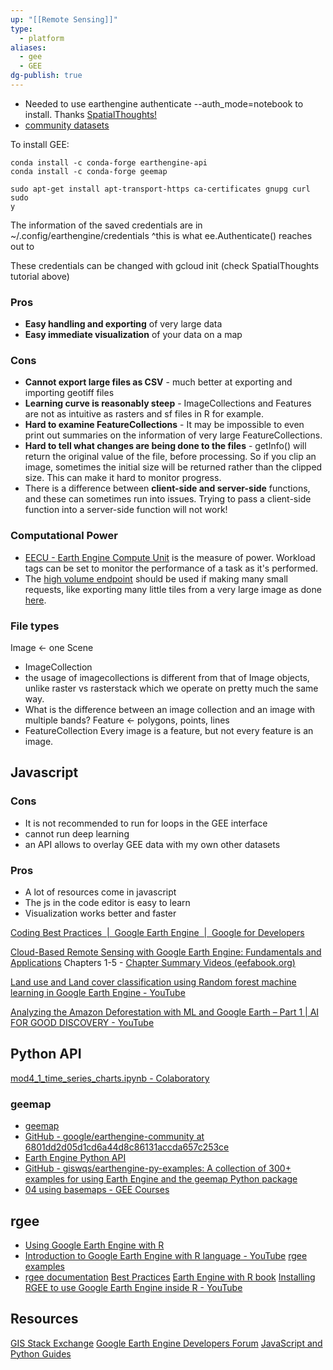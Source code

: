 ```yaml
---
up: "[[Remote Sensing]]"
type:
  - platform
aliases:
  - gee
  - GEE
dg-publish: true
---
```

- Needed to use earthengine authenticate --auth_mode=notebook to install. Thanks [SpatialThoughts!](https://courses.spatialthoughts.com/install-gee-python-api.html)
- [community datasets](https://github.com/samapriya/awesome-gee-community-datasets)

To install GEE:
```
conda install -c conda-forge earthengine-api
conda install -c conda-forge geemap

sudo apt-get install apt-transport-https ca-certificates gnupg curl sudo
y
```

The information of the saved credentials are in
~/.config/earthengine/credentials
^this is what ee.Authenticate() reaches out to

These credentials can be changed with gcloud init (check SpatialThoughts tutorial above)

### Pros
- **Easy handling and exporting** of very large data
- **Easy immediate visualization** of your data on a map
### Cons
- **Cannot export large files as CSV** - much better at exporting and importing geotiff files
- **Learning curve is reasonably steep** - ImageCollections and Features are not as intuitive as rasters and sf files in R for example.
- **Hard to examine FeatureCollections** - It may be impossible to even print out summaries on the information of very large FeatureCollections.
- **Hard to tell what changes are being done to the files** - getInfo() will return the original value of the file, before processing. So if you clip an image, sometimes the initial size will be returned rather than the clipped size. This can make it hard to monitor progress.
- There is a difference between **client-side and server-side** functions, and these can sometimes run into issues. Trying to pass a client-side function into a server-side function will not work!

### Computational Power
- [EECU - Earth Engine Compute Unit](https://developers.google.com/earth-engine/cloud/api_monitoring#:~:text=An%20EECU%20is%20an%20Earth,online%20%2C%20batch%20%2C%20highvolume%20%5D.) is the measure of power. Workload tags can be set to monitor the performance of a task as it's performed.
- The [high volume endpoint](https://developers.google.com/earth-engine/cloud/highvolume) should be used if making many small requests, like exporting many little tiles from a very large image as done [here](https://gorelick.medium.com/fast-er-downloads-a2abd512aa26).

### File types

Image <- one Scene
- ImageCollection
- the usage of imagecollections is different from that of Image objects, unlike raster vs rasterstack which we operate on pretty much the same way.
- What is the difference between an image collection and an image with multiple bands?
Feature <- polygons, points, lines
- FeatureCollection
Every image is a feature, but not every feature is an image.

## Javascript
### Cons
- It is not recommended to run for loops in the GEE interface
- cannot run deep learning
- an API allows to overlay GEE data with my own other datasets
### Pros
- A lot of resources come in javascript
- The js in the code editor is easy to learn
- Visualization works better and faster


[Coding Best Practices  |  Google Earth Engine  |  Google for Developers](https://developers.google.com/earth-engine/guides/best_practices)

[Cloud-Based Remote Sensing with Google Earth Engine: Fundamentals and Applications](https://www.eefabook.org/go-to-the-book.html) Chapters 1-5
	- [​Chapter Summary Videos (eefabook.org)](https://www.eefabook.org/videos.html)

[Land use and Land cover classification using Random forest machine learning in Google Earth Engine - YouTube](https://www.youtube.com/watch?v=Z-DPRCWWaqg)

[Analyzing the Amazon Deforestation with ML and Google Earth – Part 1 | AI FOR GOOD DISCOVERY - YouTube](https://www.youtube.com/watch?v=C4IU21rjO3k)

## Python API
[mod4\_1\_time\_series\_charts.ipynb - Colaboratory](https://colab.research.google.com/github/worldbank/OpenNightLights/blob/master/onl/tutorials/mod4_1_time_series_charts.ipynb#scrollTo=dBUTbuWMH7I6)
### geemap
- [geemap](https://geemap.org/)
- [GitHub - google/earthengine-community at 6801dd2d05d1cd6a44d8c86131accda657c253ce](https://github.com/google/earthengine-community/tree/6801dd2d05d1cd6a44d8c86131accda657c253ce)
- [Earth Engine Python API](https://developers.google.com/earth-engine/tutorials/community/intro-to-python-api)
- [GitHub - giswqs/earthengine-py-examples: A collection of 300+ examples for using Earth Engine and the geemap Python package](https://github.com/giswqs/earthengine-py-examples/tree/master)
- [04 using basemaps - GEE Courses](https://courses.geemap.org/geemap_intro/04_using_basemaps/#introduction)
## rgee
- [Using Google Earth Engine with R](https://www.css.cornell.edu/faculty/dgr2/_static/files/R_html/ex_rgee.html)
- [Introduction to Google Earth Engine with R language - YouTube](https://www.youtube.com/watch?v=SHXuIpjU3YE)
[rgee examples](https://csaybar.github.io/rgee-examples/)
- [rgee documentation](https://r-spatial.github.io/rgee/)
[Best Practices](https://r-spatial.github.io/rgee/articles/rgee03.html)
[Earth Engine with R book](https://r-earthengine.com/rgeebook/)
[Installing RGEE to use Google Earth Engine inside R - YouTube](https://www.youtube.com/watch?v=1-k6wNL2hlo)



## Resources
[GIS Stack Exchange](https://gis.stackexchange.com/questions/tagged/google-earth-engine)
[Google Earth Engine Developers Forum](https://groups.google.com/g/google-earth-engine-developers)
[JavaScript and Python Guides](https://developers.google.com/earth-engine/guides)